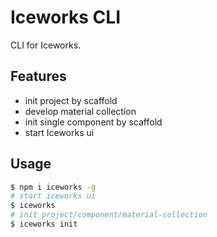 # Iceworks CLI

CLI for Iceworks.

## Features

- init project by scaffold
- develop material collection
- init single component by scaffold
- start Iceworks ui

## Usage

```bash
$ npm i iceworks -g
# start iceworks ui
$ iceworks
# init project/component/material-collection
$ iceworks init
```
